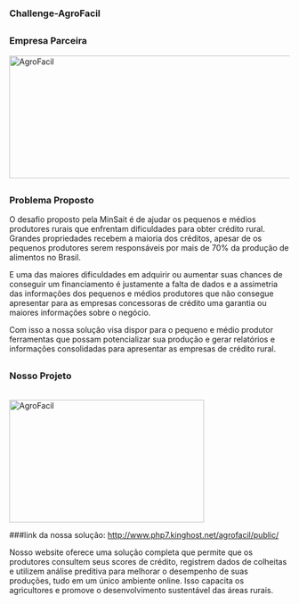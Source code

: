 ### Challenge-AgroFacil

##
### Empresa Parceira



<!DOCTYPE html>
<html lang="en">
<head>
    <meta charset="UTF-8">
    <meta name="viewport" content="width=device-width, initial-scale=1.0">
</head>
<body>
    <div style="display: inline_block">
        <img align="center" alt="AgroFacil" height="220" width="550" src="https://media.licdn.com/dms/image/D4D16AQHr4crqohqZkg/profile-displaybackgroundimage-shrink_200_800/0/1669994833942?e=2147483647&v=beta&t=yCGbiFQ8iPUVVaQBstqP9cjWZ9yYbmP4bXH8SCydzq4">
    </div>
</body>
</html>

##
### Problema Proposto
O desafio proposto pela MinSait é de ajudar os pequenos e médios produtores rurais que enfrentam dificuldades para obter crédito rural. Grandes propriedades recebem a maioria dos créditos, apesar de os pequenos produtores serem responsáveis por mais de 70% da produção de alimentos no Brasil.

E uma das maiores dificuldades em adquirir ou aumentar suas chances de conseguir um financiamento é justamente a falta de dados e a assimetria das informações dos pequenos e médios produtores que não consegue apresentar para as empresas concessoras de crédito uma garantia ou maiores informações sobre o negócio.

Com isso a nossa solução visa dispor para o pequeno e médio produtor ferramentas que possam potencializar sua produção e gerar relatórios e informações consolidadas para apresentar as empresas de crédito rural.
##
### Nosso Projeto
<div style="display: inline_block"><br>
  <img align="center" alt="AgroFacil" height="220" width="350" src="https://media.licdn.com/dms/image/D4E03AQH5CVbw2iiSWw/profile-displayphoto-shrink_800_800/0/1695645154085?e=2147483647&v=beta&t=60FUBH9_CJ6RWyBPRpa-Rpyhmyi-3lAQeaCvExQPmD4">
</div>

###link da nossa solução: http://www.php7.kinghost.net/agrofacil/public/

Nosso website oferece uma solução completa que permite que os produtores consultem seus scores de crédito, registrem dados de colheitas e utilizem análise preditiva para melhorar o desempenho de suas produções, tudo em um único ambiente online. Isso capacita os agricultores e promove o desenvolvimento sustentável das áreas rurais.

